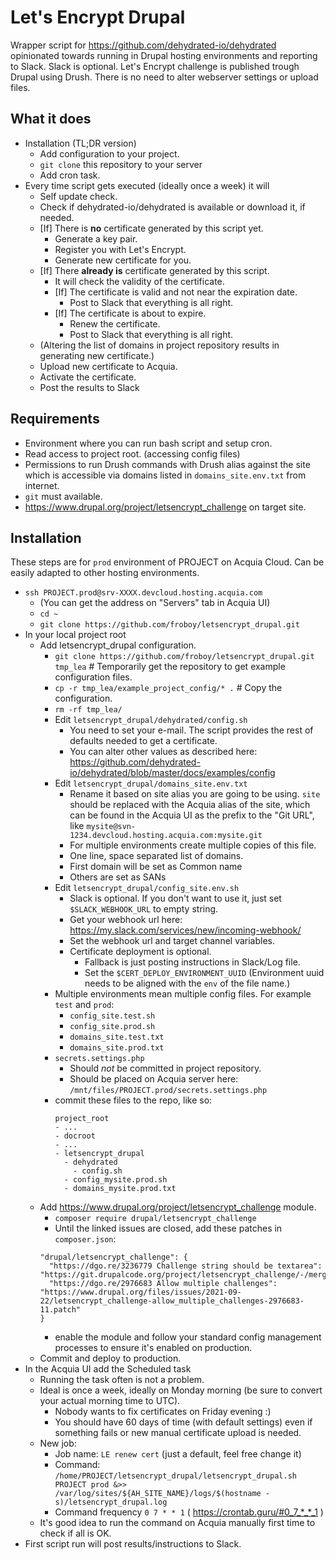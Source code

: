 # Let's Encrypt Drupal

Wrapper script for https://github.com/dehydrated-io/dehydrated opinionated towards running in Drupal hosting environments and reporting to Slack. Slack is optional. Let's Encrypt challenge is published trough Drupal using Drush. There is no need to alter webserver settings or upload files.

## What it does

* Installation (TL;DR version)
  * Add configuration to your project.
  * `git clone` this repository to your server
  * Add cron task.
* Every time script gets executed (ideally once a week) it will
  * Self update check.
  * Check if dehydrated-io/dehydrated is available or download it, if needed.
  * [If] There is **no** certificate generated by this script yet.
    * Generate a key pair.
    * Register you with Let's Encrypt.
    * Generate new certificate for you.
  * [If] There **already is** certificate generated by this script.
    * It will check the validity of the certificate.
    * [If] The certificate is valid and not near the expiration date.
      * Post to Slack that everything is all right.
    * [If] The certificate is about to expire.
      * Renew the certificate.
      * Post to Slack that everything is all right.
  * (Altering the list of domains in project repository results in generating new certificate.)
  * Upload new certificate to Acquia.
  * Activate the certificate.
  * Post the results to Slack 

## Requirements

* Environment where you can run bash script and setup cron.
* Read access to project root. (accessing config files)
* Permissions to run Drush commands with Drush alias against the site which is accessible via domains listed in `domains_site.env.txt` from internet.
* `git` must available.
* https://www.drupal.org/project/letsencrypt_challenge on target site.

## Installation

These steps are for `prod` environment of PROJECT on Acquia Cloud. Can be easily adapted to other hosting environments.

* `ssh PROJECT.prod@srv-XXXX.devcloud.hosting.acquia.com`
  * (You can get the address on "Servers" tab in Acquia UI)
  * `cd ~`
  * `git clone https://github.com/froboy/letsencrypt_drupal.git`
* In your local project root
  * Add letsencrypt_drupal configuration.
    * `git clone https://github.com/froboy/letsencrypt_drupal.git tmp_lea` # Temporarily get the repository to get example configuration files.
    * `cp -r tmp_lea/example_project_config/* .` # Copy the configuration.
    * `rm -rf tmp_lea/`
    * Edit `letsencrypt_drupal/dehydrated/config.sh` 
      * You need to set your e-mail. The script provides the rest of defaults needed to get a certificate.
      * You can alter other values as described here: https://github.com/dehydrated-io/dehydrated/blob/master/docs/examples/config
    * Edit `letsencrypt_drupal/domains_site.env.txt`
      * Rename it based on site alias you are going to be using. `site` should be replaced with the Acquia alias of the site, which can be found in the Acquia UI as the prefix to the "Git URL", like `mysite@svn-1234.devcloud.hosting.acquia.com:mysite.git`
      * For multiple environments create multiple copies of this file.
      * One line, space separated list of domains.
      * First domain will be set as Common name
      * Others are set as SANs
    * Edit `letsencrypt_drupal/config_site.env.sh`
      * Slack is optional. If you don't want to use it, just set `$SLACK_WEBHOOK_URL` to empty string.
      * Get your webhook url here: https://my.slack.com/services/new/incoming-webhook/
      * Set the webhook url and target channel variables.
      * Certificate deployment is optional.
        * Fallback is just posting instructions in Slack/Log file.
        * Set the `$CERT_DEPLOY_ENVIRONMENT_UUID` (Environment uuid needs to be aligned with the `env` of the file name.)
    * Multiple environments mean multiple config files. For example `test` and `prod`:
      * `config_site.test.sh` 
      * `config_site.prod.sh` 
      * `domains_site.test.txt`
      * `domains_site.prod.txt`
    * `secrets.settings.php`
      * Should *not* be committed in project repository.
      * Should be placed on Acquia server here: `/mnt/files/PROJECT.prod/secrets.settings.php`
    * commit these files to the repo, like so:
        ```
        project_root
        - ...
        - docroot
        - ...
        - letsencrypt_drupal
          - dehydrated
            - config.sh
          - config_mysite.prod.sh
          - domains_mysite.prod.txt
         ```
  * Add https://www.drupal.org/project/letsencrypt_challenge module.
    * `composer require drupal/letsencrypt_challenge`
    * Until the linked issues are closed, add these patches in `composer.json`:
    ```
    "drupal/letsencrypt_challenge": {
      "https://dgo.re/3236779 Challenge string should be textarea": "https://git.drupalcode.org/project/letsencrypt_challenge/-/merge_requests/1.diff",
      "https://dgo.re/2976683 Allow multiple challenges": "https://www.drupal.org/files/issues/2021-09-22/letsencrypt_challenge-allow_multiple_challenges-2976683-11.patch"
    }
    ```
    * enable the module and follow your standard config management processes to ensure it's enabled on production.
  * Commit and deploy to production.
* In the Acquia UI add the Scheduled task
  * Running the task often is not a problem.
  * Ideal is once a week, ideally on Monday morning (be sure to convert your actual morning time to UTC).
    * Nobody wants to fix certificates on Friday evening :)
    * You should have 60 days of time (with default settings) even if something fails or new manual certificate upload is needed.
  * New job:
    * Job name: `LE renew cert` (just a default, feel free change it)
    * Command: `/home/PROJECT/letsencrypt_drupal/letsencrypt_drupal.sh PROJECT prod &>> /var/log/sites/${AH_SITE_NAME}/logs/$(hostname -s)/letsencrypt_drupal.log`
    * Command frequency `0 7 * * 1` ( https://crontab.guru/#0_7_*_*_1 )
  * It's good idea to run the command on Acquia manually first time to check if all is OK.
* First script run will post results/instructions to Slack.
